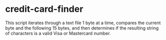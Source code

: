 # credit-card-finder
This script iterates through a text file 1 byte at a time, compares the current byte and the following 15 bytes, and then determines if the resulting string of characters is a valid Visa or Mastercard number. 

